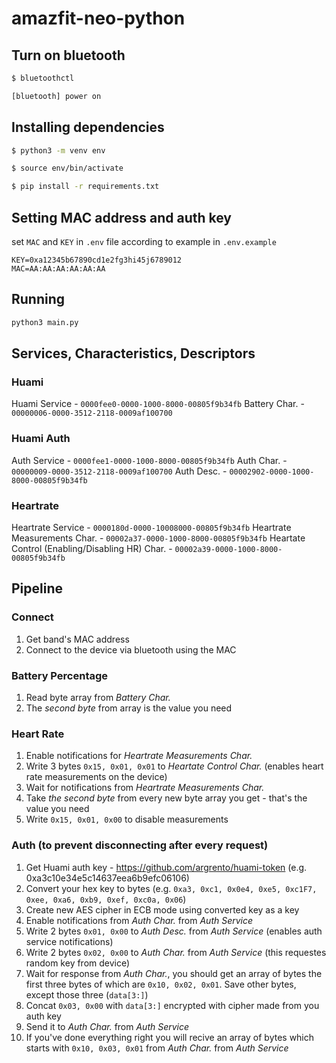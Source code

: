 # amazfit-neo-python

## Turn on bluetooth
```bash
$ bluetoothctl

[bluetooth] power on
```

## Installing dependencies
```bash
$ python3 -m venv env

$ source env/bin/activate

$ pip install -r requirements.txt
```

## Setting MAC address and auth key
set `MAC` and `KEY` in `.env` file according to example in `.env.example`
```
KEY=0xa12345b67890cd1e2fg3hi45j6789012
MAC=AA:AA:AA:AA:AA:AA
```

## Running
```bash
python3 main.py
```

## Services, Characteristics, Descriptors
### Huami
Huami Service - `0000fee0-0000-1000-8000-00805f9b34fb`
Battery Char. - `00000006-0000-3512-2118-0009af100700`

### Huami Auth
Auth Service - `0000fee1-0000-1000-8000-00805f9b34fb`
Auth Char. -  `00000009-0000-3512-2118-0009af100700`
Auth Desc. - `00002902-0000-1000-8000-00805f9b34fb`

### Heartrate
Heartrate Service - `0000180d-0000-10008000-00805f9b34fb`
Heartrate Measurements Char. - `00002a37-0000-1000-8000-00805f9b34fb`
Heartate Control (Enabling/Disabling HR) Char. - `00002a39-0000-1000-8000-00805f9b34fb`

## Pipeline
### Connect
1. Get band's MAC address
2. Connect to the device via bluetooth using the MAC

### Battery Percentage
1. Read byte array from *Battery Char.*
2. The *second byte* from array is the value you need

### Heart Rate
1. Enable notifications for *Heartrate Measurements Char.*
2. Write 3 bytes `0x15, 0x01, 0x01` to *Heartate Control Char.* (enables heart rate measurements on the device)
3. Wait for notifications from *Heartrate Measurements Char.*
4. Take *the second byte* from every new byte array you get - that's the value you need
5. Write `0x15, 0x01, 0x00` to disable measurements

### Auth (to prevent disconnecting after every request)
1. Get Huami auth key - https://github.com/argrento/huami-token (e.g. 0xa3c10e34e5c14637eea6b9efc06106)
2. Convert your hex key to bytes (e.g. `0xa3, 0xc1, 0x0e4, 0xe5, 0xc1F7, 0xee, 0xa6, 0xb9, 0xef, 0xc0a, 0x06`)
3. Create new AES cipher in ECB mode using converted key as a key
4. Enable notifications from *Auth Char.* from *Auth Service*
5. Write 2 bytes `0x01, 0x00` to *Auth Desc.* from *Auth Service* (enables auth service notifications)
6. Write 2 bytes `0x02, 0x00` to *Auth Char.* from *Auth Service* (this requestes random key from device)
7. Wait for response from *Auth Char.*, you should get an array of bytes the first three bytes of which are `0x10, 0x02, 0x01`. Save other bytes, except those three (`data[3:]`)
8. Concat `0x03, 0x00` with `data[3:]` encrypted with cipher made from you auth key
9. Send it to *Auth Char.* from *Auth Service*
10. If you've done everything right you will recive an array of bytes which starts with `0x10, 0x03, 0x01` from *Auth Char.* from *Auth Service*